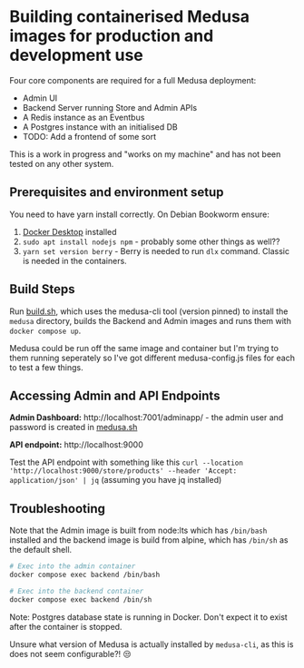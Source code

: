# Building containerised Medusa images for production and development use

Four core components are required for a full Medusa deployment:

- Admin UI
- Backend Server running Store and Admin APIs
- A Redis instance as an Eventbus
- A Postgres instance with an initialised DB
- TODO: Add a frontend of some sort


This is a work in progress and "works on my machine" and has not been tested on any other system.

## Prerequisites and environment setup

You need to have yarn install correctly. On Debian Bookworm ensure:

1. [Docker Desktop](https://www.docker.com/products/docker-desktop/) installed
1. `sudo apt install nodejs npm` - probably some other things as well??
1. `yarn set version berry` - Berry is needed to run `dlx` command. Classic is needed in the containers.


## Build Steps

Run [build.sh](./build.sh), which uses the medusa-cli tool (version pinned) to install the `medusa` directory, builds the Backend and Admin images and runs them with `docker compose up`.

Medusa could be run off the same image and container but I'm trying to them running seperately so I've got different medusa-config.js files for each to test a few things.

## Accessing Admin and API Endpoints

**Admin Dashboard:** http://localhost:7001/adminapp/ - the admin user and password is created in [medusa.sh](./medusa.sh)

**API endpoint:** http://localhost:9000

Test the API endpoint with something like this `curl --location 'http://localhost:9000/store/products' --header 'Accept: application/json' | jq` (assuming you have jq installed)

## Troubleshooting

Note that the Admin image is built from node:lts which has `/bin/bash` installed and the backend image is build from alpine, which has `/bin/sh` as the default shell.

```bash
# Exec into the admin container
docker compose exec backend /bin/bash

# Exec into the backend container
docker compose exec backend /bin/sh
```

Note: Postgres database state is running in Docker. Don't expect it to exist after the container is stopped.


Unsure what version of Medusa is actually installed by `medusa-cli`, as this is does not seem configurable?! :unamused: